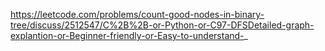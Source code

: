 https://leetcode.com/problems/count-good-nodes-in-binary-tree/discuss/2512547/C%2B%2B-or-Python-or-C97-DFSDetailed-graph-explantion-or-Beginner-friendly-or-Easy-to-understand-_